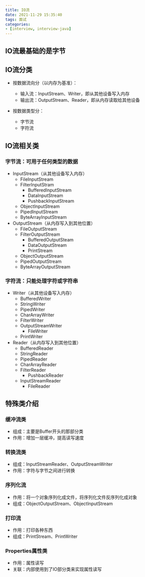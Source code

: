 ```yaml
---
title: IO流
date: 2021-11-29 15:35:40
tags: 面试
categories:
- [interview, interview-java]
---
```


## IO流最基础的是字节

## IO流分类
* 按数据流向分（以内存为基准）：
  * 输入流：InputStream、Writer，即从其他设备写入内存
  * 输出流：OutputStream、Reader，即从内存读取给其他设备


* 按数据类型分：
  * 字节流
  * 字符流

## IO流相关类
### 字节流：可用于任何类型的数据
* InputStream（从其他设备写入内存）
  * FileInputStream
  * FilterInputStram
    * BufferedInputStream
    * DataInputStream
    * PushbackInputStream
  * ObjectInputStream
  * PipedInputStream
  * ByteArrayInputStream
* OutputStream（从内存写入到其他位置）
  * FileOutputStream
  * FilterOutputStream
    * BufferedOutputSteam
    * DataOutputStream
    * PrintStream
  * ObjectOutputStream
  * PipedOutputStream
  * ByteArrayOutputStream

### 字符流：只能处理字符或字符串
* Writer（从其他设备写入内存）
  * BufferedWriter
  * StringWriter
  * PipedWriter
  * CharArrayWriter
  * FilterWriter
  * OutputStreamWriter
    * FileWriter
  * PrintWriter
* Reader（从内存写入到其他位置）
  * BufferedReader
  * StringReader
  * PipedReader
  * CharArrayReader
  * FilterReader
    * PushbackReader
  * InputStreamReader
    * FileReader

## 特殊类介绍
### 缓冲流类
* 组成：主要是Buffer开头的那部分类
* 作用：增加一层缓冲，提高读写速度

### 转换流类
* 组成：InputStreamReader、OutputStreamWriter
* 作用：字符与字节之间进行转换

### 序列化流
* 作用：将一个对象序列化成文件，将序列化文件反序列化成对象
* 组成：ObjectOutputStream、ObjectInputStream

### 打印流
* 作用：打印各种东西
* 组成：PrintStream、PrintWriter

### Properties属性类
* 作用：属性读写
* 关联：内部使用到了IO部分类来实现属性读写

